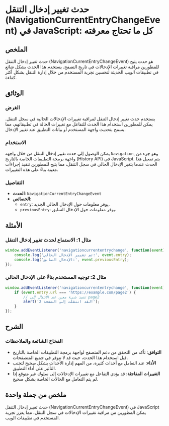 <!--
Meta Description: # حدث تغيير إدخال التنقل (NavigationCurrentEntryChangeEvent) في JavaScript: كل ما تحتاج معرفته ## الملخص حدث تغيير إدخال التنقل (NavigationCurrentEntr...
Meta Keywords: التنقل, تغيير, الإدخال, حدث, إدخال
-->

# حدث تغيير إدخال التنقل (NavigationCurrentEntryChangeEvent) في JavaScript: كل ما تحتاج معرفته

## الملخص
حدث تغيير إدخال التنقل (NavigationCurrentEntryChangeEvent) هو حدث يتيح للمطورين مراقبة تغييرات الإدخالات في تاريخ التصفح. يستخدم هذا الحدث بشكل شائع في تطبيقات الويب الحديثة لتحسين تجربة المستخدم من خلال إدارة التنقل بشكل أكثر كفاءة.

## الوثائق
### الغرض
يستخدم حدث تغيير إدخال التنقل لمراقبة تغييرات الإدخالات الحالية في سجل التنقل. يمكن للمطورين استخدام هذا الحدث للتفاعل مع تغييرات الحالة في تطبيقاتهم، مما يسمح بتحديث واجهة المستخدم أو بيانات التطبيق عند تغيير الإدخال.

### الاستخدام
يمكن الوصول إلى حدث تغيير إدخال التنقل من خلال واجهة `Navigation`, وهو جزء من واجهة برمجة التطبيقات الخاصة بالتاريخ (History API) في JavaScript. يتم تفعيل هذا الحدث عندما يتغير الإدخال الحالي في سجل التنقل، مما يتيح للمطورين تنفيذ إجراءات معينة بناءً على هذه التغييرات.

### التفاصيل
- **الحدث**: `NavigationCurrentEntryChangeEvent`
- **الخصائص**: 
  - `entry`: يوفر معلومات حول الإدخال الحالي الجديد.
  - `previousEntry`: يوفر معلومات حول الإدخال السابق.

## الأمثلة
### مثال 1: الاستماع لحدث تغيير إدخال التنقل
```javascript
window.addEventListener('navigationcurrententrychange', function(event) {
    console.log('تم تغيير الإدخال الحالي:', event.entry);
    console.log('الإدخال السابق:', event.previousEntry);
});
```

### مثال 2: توجيه المستخدم بناءً على الإدخال الحالي
```javascript
window.addEventListener('navigationcurrententrychange', function(event) {
    if (event.entry.url === 'https://example.com/page2') {
        // تنفيذ شيء معين عند الانتقال إلى page2
        alert('لقد انتقلت إلى الصفحة 2!');
    }
});
```

## الشرح
### الفخاخ الشائعة والملاحظات
- **التوافق**: تأكد من التحقق من دعم المتصفح لواجهة برمجة التطبيقات الخاصة بالتاريخ قبل استخدام هذا الحدث، حيث قد لا تتوفر في جميع المتصفحات.
- **الأداء**: عند التعامل مع أحداث كثيرة، من المهم إدارة الأحداث بشكل صحيح لتجنب التأثير على أداء التطبيق.
- **التغييرات المفاجئة**: قد يؤدي التفاعل مع تغييرات الإدخالات إلى سلوك غير متوقع إذا لم يتم التعامل مع الحالات الخاصة بشكل صحيح.

## ملخص من جملة واحدة
حدث تغيير إدخال التنقل (NavigationCurrentEntryChangeEvent) في JavaScript يمكن المطورين من مراقبة تغييرات الإدخالات في سجل التنقل، مما يعزز تجربة المستخدم في تطبيقات الويب.